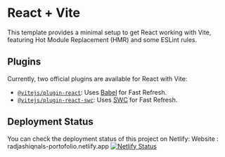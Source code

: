 # React + Vite

This template provides a minimal setup to get React working with Vite, featuring Hot Module Replacement (HMR) and some ESLint rules.

## Plugins

Currently, two official plugins are available for React with Vite:

- [`@vitejs/plugin-react`](https://github.com/vitejs/vite-plugin-react/blob/main/packages/plugin-react/README.md): Uses [Babel](https://babeljs.io/) for Fast Refresh.
- [`@vitejs/plugin-react-swc`](https://github.com/vitejs/vite-plugin-react-swc): Uses [SWC](https://swc.rs/) for Fast Refresh.

## Deployment Status

You can check the deployment status of this project on Netlify:
Website : radjashiqnals-portofolio.netlify.app
[![Netlify Status](https://api.netlify.com/api/v1/badges/3f27cce3-46a2-48d2-8bd6-b77814040f3c/deploy-status)](https://app.netlify.com/sites/radjashiqnals-portofolio/deploys)
